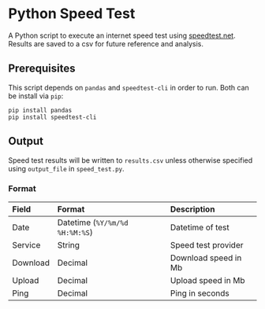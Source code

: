 # Python Speed Test

A Python script to execute an internet speed test using [speedtest.net](https://www.speedtest.net). Results are saved to a csv for future reference and analysis.

## Prerequisites

This script depends on `pandas` and `speedtest-cli` in order to run. Both can be install via `pip`:

```basic
pip install pandas
pip install speedtest-cli
```

## Output

Speed test results will be written to `results.csv` unless otherwise specified using `output_file` in `speed_test.py`.

### Format

| Field    | Format                         | Description          |
| :------- | :----------------------------- | :------------------- |
| Date     | Datetime (`%Y/%m/%d %H:%M:%S`) | Datetime of test     |
| Service  | String                         | Speed test provider  |
| Download | Decimal                        | Download speed in Mb |
| Upload   | Decimal                        | Upload speed in Mb   |
| Ping     | Decimal                        | Ping in seconds      |
